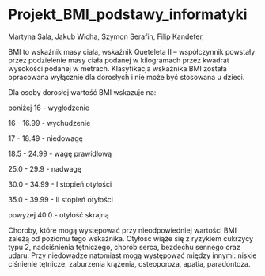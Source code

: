 # Projekt_BMI_podstawy_informatyki
Martyna Sala,
Jakub Wicha,
Szymon Serafin,
Filip Kandefer,  

BMI to wskaźnik masy ciała, wskaźnik Queteleta II – współczynnik powstały przez podzielenie masy ciała podanej w kilogramach przez kwadrat wysokości podanej w metrach. Klasyfikacja wskaźnika BMI została opracowana wyłącznie dla dorosłych i nie może być stosowana u dzieci.

Dla osoby dorosłej wartość BMI wskazuje na:  

  poniżej 16 - wygłodzenie  
  
  16 - 16.99 - wychudzenie  
  
  17 - 18.49 - niedowagę  
  
  18.5 - 24.99 - wagę prawidłową  
  
  25.0 - 29.9 - nadwagę  
  
  30.0 - 34.99 - I stopień otyłości  
  
  35.0 - 39.99 - II stopień otyłości  
  
  powyżej 40.0 - otyłość skrajną  
  
  
Choroby, które mogą występować przy nieodpowiedniej wartości BMI zależą od poziomu tego wskaźnika. Otyłość wiąże się z ryzykiem cukrzycy typu 2, nadciśnienia tętniczego, chorób serca, bezdechu sennego oraz udaru. Przy niedowadze natomiast mogą występować między innymi: niskie ciśnienie tętnicze, zaburzenia krążenia, osteoporoza, apatia, paradontoza.
